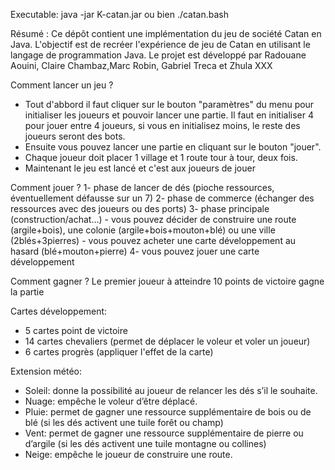 Executable:
java -jar K-catan.jar
ou bien 
./catan.bash

Résumé : 
Ce dépôt contient une implémentation du jeu de société Catan en Java. L'objectif est de recréer l'expérience de jeu de Catan en utilisant le langage de programmation Java. Le projet est développé par Radouane Aouini, Claire Chambaz,Marc Robin, Gabriel Treca et Zhula XXX

Comment lancer un jeu ?
- Tout d'abbord il faut cliquer sur le bouton "paramètres" du menu pour initialiser les joueurs et pouvoir lancer une partie. Il faut en initialiser 4 pour jouer entre 4 joueurs, si vous en initialisez moins, le reste des joueurs seront des bots. 
- Ensuite vous pouvez lancer une partie en cliquant sur le bouton "jouer". 
- Chaque joueur doit placer 1 village et 1 route tour à tour, deux fois. 
- Maintenant le jeu est lancé et c'est aux joueurs de jouer

Comment jouer ?
1- phase de lancer de dés (pioche ressources, éventuellement défausse sur un 7)
2- phase de commerce (échanger des ressources avec des joueurs ou des ports)
3- phase principale (construction/achat…)
    - vous pouvez décider de construire une route (argile+bois), une colonie (argile+bois+mouton+blé) 
      ou une ville (2blés+3pierres)
    - vous pouvez acheter une carte développement au hasard (blé+mouton+pierre)
4- vous pouvez jouer une carte développement

Comment gagner ?
Le premier joueur à atteindre 10 points de victoire gagne la partie

Cartes développement:
- 5 cartes point de victoire
- 14 cartes chevaliers (permet de déplacer le voleur et voler un joueur)
- 6 cartes progrès (appliquer l'effet de la carte)

Extension météo:
- Soleil: donne la possibilité au joueur de relancer les dés s’il le souhaite.
- Nuage: empêche le voleur d’être déplacé. 
- Pluie: permet de gagner une ressource supplémentaire de bois ou de blé (si les dés activent une tuile forêt ou champ)
- Vent: permet de gagner une ressource supplémentaire de pierre ou d’argile (si les dés activent une tuile montagne ou collines)
- Neige: empêche le joueur de construire une route.